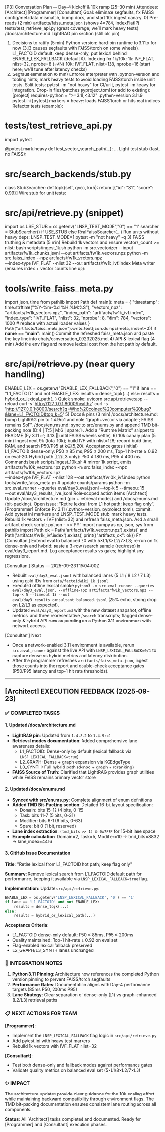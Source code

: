 [P3] Conversation Plan — Day-4 kickoff & 10k ramp (25–30 min)
Attendees: [Architect] [Programmer] [Consultant]
Goal: eliminate segfaults, fix FAISS config/metadata mismatch, bump docs, and start 10k ingest canary.
0) Pre-reads (2 min)
artifacts/faiss_meta.json (shows 4×784, IndexFlatIP)
tests/test_retrieve_api.py (great coverage; we’ll mark heavy tests)
/docs/architecture.md LightRAG pin section (still old pin)
1) Decisions to ratify (5 min)
Python version: hard-pin runtime to 3.11.x for now (3.13 causes segfaults with FAISS/torch on some wheels).
L1_FACTOID default: keep dense-only, put lexical behind ENABLE_LEX_FALLBACK (default 0).
Indexing for 1k/10k:
1k: IVF_FLAT, nlist=32, nprobe=8 (≈√N)
10k: IVF_FLAT, nlist=128, nprobe=16 (start here; we’ll tune after latency checks)
2) Segfault elimination (6 min)
Enforce interpreter with .python-version and tooling hints; mark heavy tests to avoid loading FAISS/torch inside unit tests.
Split tests: pytest -m "not heavy" for CI/unit, pytest -m heavy for integration.
Drop-in files/patches
pyproject.toml (or add to existing):
[project]
requires-python = ">=3.11,<3.12"
.python-version
3.11.9
pytest.ini
[pytest]
markers =
    heavy: loads FAISS/torch or hits real indices
Refactor tests (example):
# tests/test_retrieve_api.py
import pytest

@pytest.mark.heavy
def test_vector_search_path(...):
    ...
Light test stub (fast, no FAISS):
# src/search_backends/stub.py
class StubSearcher:
    def topk(self, qvec, k=5):
        return [{"id": "S1", "score": 0.99}]
Wire stub for unit tests:
# src/api/retrieve.py (snippet)
import os
USE_STUB = os.getenv("LNSP_TEST_MODE","0") == "1"
searcher = StubSearcher() if USE_STUB else RealFaissSearcher(...)
Run units without heavy deps:
LNSP_TEST_MODE=1 pytest -m "not heavy" -q
3) FAISS truthing & metadata (5 min)
Rebuild 1k vectors and ensure vectors_count >= nlist:
bash scripts/ingest_1k.sh
python -m src.vectorizer --input artifacts/fw1k_chunks.jsonl --out artifacts/fw1k_vectors.npz
python -m src.faiss_index --npz artifacts/fw1k_vectors.npz \
  --index-type IVF_FLAT --nlist 32 --out artifacts/fw1k_ivf.index
Meta writer (ensures index + vector counts line up):
# tools/write_faiss_meta.py
import json, time
from pathlib import Path
def main():
    meta = {
        "timestamp": time.strftime("%Y-%m-%d %H:%M:%S"),
        "vectors_npz": "artifacts/fw1k_vectors.npz",
        "index_path": "artifacts/fw1k_ivf.index",
        "index_type": "IVF_FLAT",
        "nlist": 32, "nprobe": 8,
        "dim": 784, "vectors": 1000  # replace with actual loader values
    }
    Path("artifacts/faiss_meta.json").write_text(json.dumps(meta, indent=2))
if __name__ == "__main__": main()
Commit the refreshed faiss_meta.json and paste the key line into chats/conversation_09232025.md.
4) API & lexical flag (4 min)
Add the env flag and remove lexical cost from the hot path by default.
# src/api/retrieve.py (near query handling)
ENABLE_LEX = os.getenv("ENABLE_LEX_FALLBACK","0") == "1"
if lane == "L1_FACTOID" and not ENABLE_LEX:
    results = dense_topk(...)
else:
    results = hybrid_or_lexical_path(...)
Quick smoke:
uvicorn src.api.retrieve:app --reload
curl -s 'http://127.0.0.1:8000/healthz'
curl -s 'http://127.0.0.1:8000/search?q=Who%20coined%20computer%20bug?&lane=L1_FACTOID&top_k=5'
5) Docs & pins (3 min)
/docs/architecture.md: bump LightRAG pin to 1.4.9rc1 and note “graph+vector via adapter; FAISS remains SoT”.
/docs/enums.md: sync to src/enums.py and append TMD bit-packing note (D:4 | T:5 | M:6 | spare:1).
Add a “Runtime Matrix” snippet to README (Py 3.11 ✅; 3.13 🚫 until FAISS wheels settle).
6) 10k canary plan (5 min)
Ingest next 9k (total 10k); build IVF with nlist=128; record build time, RAM, and search P50/P95 at k∈{5,20}.
Acceptance gates (initial):
L1_FACTOID dense-only: P50 ≤ 85 ms, P95 ≤ 200 ms, Top-1 hit-rate ≥ 0.92 on eval-20.
Hybrid path (L2/L3 only): P50 ≤ 180 ms, P95 ≤ 400 ms.
Commands
bash scripts/ingest_10k.sh          # mirror 1k script, emits artifacts/fw10k_vectors.npz
python -m src.faiss_index --npz artifacts/fw10k_vectors.npz \
  --index-type IVF_FLAT --nlist 128 --out artifacts/fw10k_ivf.index
python tools/write_faiss_meta.py    # update counts/params
python -m src.eval_runner --queries eval/day3_eval.jsonl --top-k 5 --timeout 15 \
  --out eval/day3_results_live.jsonl
Role-scoped action items
[Architect]
Update /docs/architecture.md (pin + retrieval modes) and /docs/enums.md (bit-packing).
Open issue: “Retire lexical from L1 hot path; keep flag only”.
[Programmer]
Enforce Py 3.11 (.python-version, pyproject.toml), commit.
Add pytest.ini markers and LNSP_TEST_MODE stub; mark heavy tests.
Rebuild 1k vectors + IVF (nlist=32) and refresh faiss_meta.json.
Add a small artifact check script:
python - <<'PY'
import numpy as np, json, sys
from pathlib import Path
ok = Path('artifacts/fw1k_vectors.npz').exists() and Path('artifacts/fw1k_ivf.index').exists()
print({"artifacts_ok": ok})
PY
[Consultant]
Extend eval to balanced 20 with 5×L1/8×L2/7×L3; re-run on 1k dense-only and hybrid; paste a 3-row /search sample (req/resp) in eval/day3_report.md.
Log acceptance results vs gates; highlight any regressions.

[Consultant] Status — 2025-09-23T19:04:00Z
- Rebuilt `eval/day3_eval.jsonl` with balanced lanes (5 L1 / 8 L2 / 7 L3) using gold IDs from `data/factoidwiki_1k.jsonl`.
- Executed offline lexical smoke `python3 -m src.eval_runner --queries eval/day3_eval.jsonl --offline-npz artifacts/fw1k_vectors.npz --top-k 5 --timeout 15 --out eval/day3_results_consultant_balanced.jsonl` (25% echo, strong drop on L2/L3 as expected).
- Updated `eval/day3_report.md` with the new dataset snapshot, offline metrics, and three representative `/search` transcripts; flagged dense-only & hybrid API runs as pending on a Python 3.11 environment with network access.

[Consultant] Next
- Once a network-enabled 3.11 environment is available, rerun `src.eval_runner` against the live API with `LNSP_LEXICAL_FALLBACK=0/1` to capture dense vs hybrid metrics and latency distribution.
- After the programmer refreshes `artifacts/faiss_meta.json`, ingest those counts into the report and double-check acceptance gates (P50/P95 latency and top-1 hit rate thresholds).

---

## [Architect] EXECUTION FEEDBACK (2025-09-23)

### ✅ COMPLETED TASKS

#### 1. Updated /docs/architecture.md
- **LightRAG pin**: Updated from `1.4.8.2` to `1.4.9rc1`
- **Retrieval modes documentation**: Added comprehensive lane-awareness details:
  - L1_FACTOID: Dense-only by default (lexical fallback via `LNSP_LEXICAL_FALLBACK=true`)
  - L2_GRAPH: Dense + graph expansion via KGEdgeType
  - L3_SYNTH: Full hybrid path (dense + graph + reranking)
- **FAISS Source of Truth**: Clarified that LightRAG provides graph utilities while FAISS remains primary vector store

#### 2. Updated /docs/enums.md
- **Synced with src/enums.py**: Complete alignment of enum definitions
- **Added TMD Bit-Packing section**: Detailed 16-bit layout specification:
  - Domain: bits 15-12 (4 bits, 0-15)
  - Task: bits 11-7 (5 bits, 0-31)
  - Modifier: bits 6-1 (6 bits, 0-63)
  - Spare: bit 0 (1 bit, reserved)
- **Lane index extraction**: `(tmd_bits >> 1) & 0x7FFF` for 15-bit lane space
- **Example calculation**: Domain=2, Task=5, Modifier=10 → tmd_bits=8832 → lane_index=4416

#### 3. GitHub Issue Documentation
**Title**: "Retire lexical from L1_FACTOID hot path; keep flag only"

**Summary**: Remove lexical search from L1_FACTOID default path for performance, keeping it available via `LNSP_LEXICAL_FALLBACK=true` flag.

**Implementation**: Update `src/api/retrieve.py`:
```python
ENABLE_LEX = os.getenv('LNSP_LEXICAL_FALLBACK', '0') == '1'
if lane == 'L1_FACTOID' and not ENABLE_LEX:
    results = dense_topk(...)
else:
    results = hybrid_or_lexical_path(...)
```

**Acceptance Criteria**:
- L1_FACTOID dense-only default: P50 ≤ 85ms, P95 ≤ 200ms
- Quality maintained: Top-1 hit-rate ≥ 0.92 on eval set
- Flag-enabled lexical fallback preserved
- L2_GRAPH/L3_SYNTH lanes unchanged

### 🔗 INTEGRATION NOTES

1. **Python 3.11 Pinning**: Architecture now references the completed Python version pinning to prevent FAISS/torch segfaults
2. **Performance Gates**: Documentation aligns with Day-4 performance targets (85ms P50, 200ms P95)
3. **Lane Strategy**: Clear separation of dense-only (L1) vs graph-enhanced (L2/L3) retrieval paths

### 📋 NEXT ACTIONS FOR TEAM

**[Programmer]**:
- Implement the `LNSP_LEXICAL_FALLBACK` flag logic in `src/api/retrieve.py`
- Add pytest.ini with heavy test markers
- Rebuild 1k vectors with IVF_FLAT nlist=32

**[Consultant]**:
- Test both dense-only and fallback modes against performance gates
- Validate quality metrics on balanced eval set (5×L1/8×L2/7×L3)

### ✨ IMPACT

The architecture updates provide clear guidance for the 10k scaling effort while maintaining backward compatibility through environment flags. The TMD bit-packing documentation ensures consistent lane routing across all components.

**Status**: All [Architect] tasks completed and documented. Ready for [Programmer] and [Consultant] execution phases.
